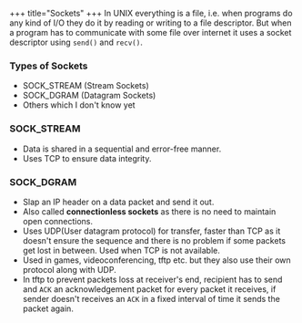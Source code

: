 +++
title="Sockets"
+++
In UNIX everything is a file, i.e. when programs do any kind of I/O they do it by reading or writing to a file descriptor. But when a program has to communicate with some file over internet it uses a socket descriptor using `send()` and `recv()`.

### Types of Sockets
* SOCK_STREAM (Stream Sockets)
* SOCK_DGRAM (Datagram Sockets)
* Others which I don't know yet

### SOCK_STREAM
- Data is shared in a sequential and error-free manner.
- Uses TCP to ensure data integrity.

### SOCK_DGRAM 
- Slap an IP header on a data packet and send it out.
- Also called __connectionless sockets__ as there is no need to maintain open connections.
- Uses UDP(User datagram protocol) for transfer, faster than TCP as it doesn't ensure the sequence and there is no problem if some packets get lost in between. Used when TCP is not available.
- Used in games, videoconferencing, tftp etc. but they also use their own protocol along with UDP.
- In tftp to prevent packets loss at receiver's end, recipient has to send and `ACK` an acknowledgement packet for every packet it receives, if sender doesn't receives an `ACK` in a fixed interval of time it sends the packet again.

